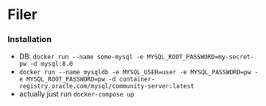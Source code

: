 # Filer

### Installation

- DB: `docker run --name some-mysql -e MYSQL_ROOT_PASSWORD=my-secret-pw -d mysql:8.0`
-  `docker run --name mysqldb -e MYSQL_USER=user -e MYSQL_PASSWORD=pw -e MYSQL_ROOT_PASSWORD=pw -d container-registry.oracle.com/mysql/community-server:latest`
- actually just run `docker-compose up`